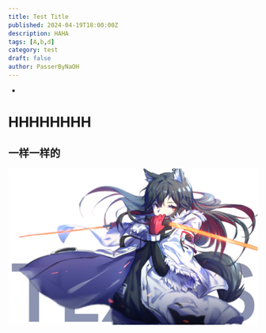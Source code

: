 ```yaml
---
title: Test Title
published: 2024-04-19T18:00:00Z
description: HAHA
tags: [A,b,d]
category: test
draft: false
author: PasserByNaOH
---
```


-

# HHHHHHHH

## 一样一样的

![](https://raw.githubusercontent.com/PasserByNaOH/PicGo/main/blogPic/1.jpg)